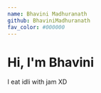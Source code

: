 ```yaml
---
name: Bhavini Madhuranath
github: BhaviniMadhuranath
fav_color: #000000
---
```


# Hi, I'm Bhavini 
I eat idli with jam XD
